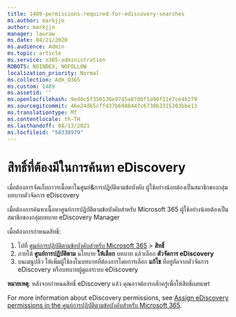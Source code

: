 ```yaml
---
title: 1489-permissions-required-for-ediscovery-searches
ms.author: markjjo
author: markjjo
manager: lauraw
ms.date: 04/21/2020
ms.audience: Admin
ms.topic: article
ms.service: o365-administration
ROBOTS: NOINDEX, NOFOLLOW
localization_priority: Normal
ms.collection: Adm_O365
ms.custom: 1489
ms.assetid: ''
ms.openlocfilehash: 9ed0c5f350138e9745a87d6f5a90f11e7ce4b279
ms.sourcegitcommit: 46e24d65cffd37b6988447c6738b3315303bbe13
ms.translationtype: MT
ms.contentlocale: th-TH
ms.lasthandoff: 08/13/2021
ms.locfileid: "58338979"
---
```

# <a name="permissions-required-for-ediscovery-searches"></a>สิทธิ์ที่ต้องมีในการค้นหา eDiscovery

เมื่อต้องการจัดเก็บถาวรเนื้อหาในศูนย์&การปฏิบัติตามข้อบังคับ ผู้ใช้อย่างน้อยต้องเป็นสมาชิกของกลุ่มบทบาทตัวจัดการ eDiscovery

เมื่อต้องการค้นหาเนื้อหาศูนย์การปฏิบัติตามข้อบังคับสําหรับ Microsoft 365 ผู้ใช้อย่างน้อยต้องเป็นสมาชิกของกลุ่มบทบาท eDiscovery Manager  

เมื่อต้องการกําหนดสิทธิ์:

1. ไปที่ [ศูนย์การปฏิบัติตามข้อบังคับสําหรับ Microsoft 365](https://compliance.microsoft.com/)  >  **สิทธิ์**
1. ภายใต้ **ศูนย์การปฏิบัติตาม** นโยบาย **ให้เลือก** บทบาท แล้วเลือก **ตัวจัดการ eDiscovery**
1. บนเมนูปลิว ให้เพิ่มผู้ใช้ลงในบทบาทที่ต้องการโดยการเลือก **แก้ไข** ที่อยู่ถัดจากตัวจัดการ eDiscovery หรือบทบาทผู้ดูแลระบบ eDiscovery

**หมายเหตุ**: หลังจากกําหนดสิทธิ์ eDiscovery แล้ว คุณอาจต้องรอสักครู่เพื่อให้สิทธิ์เผยแพร่

For more information about eDiscovery permissions, see [Assign eDiscovery permissions in the ศูนย์การปฏิบัติตามข้อบังคับสําหรับ Microsoft 365](https://docs.microsoft.com/microsoft-365/compliance/assign-ediscovery-permissions).
